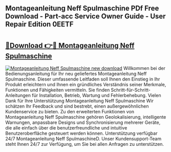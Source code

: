 ## Montageanleitung Neff Spulmaschine PDf Free Download - Part-acc Service Owner Guide - User Repair Edition 0EETF

# <h2><a href="http://df8jhuw.blite.top/?on=Montageanleitung+Neff+Spulmaschine">🔗Download 👉🔴 Montageanleitung Neff Spulmaschine</a></h2>

[![Montageanleitung Neff Spulmaschine new download](https://i.imgur.com/lujVjoI.png)](http://df8jhuw.blite.top/?on=Montageanleitung+Neff+Spulmaschine)
Willkommen bei der Bedienungsanleitung für Ihr neu geliefertes Montageanleitung Neff Spulmaschine. Dieser umfassende Leitfaden soll Ihnen den Einstieg in Ihr Produkt erleichtern und Ihnen ein gründliches Verständnis seiner Merkmale, Funktionen und Fähigkeiten vermitteln. Sie finden Schritt-für-Schritt-Anleitungen für Installation, Betrieb, Wartung und Fehlerbehebung. Vielen Dank für Ihre Unterstützung Montageanleitung Neff Spulmaschine Wir schätzen Ihr Feedback und sind bestrebt, einen außergewöhnlichen Kundenservice zu bieten. Zu den erweiterten Funktionen von Montageanleitung Neff Spulmaschine gehören Geolokalisierung, intelligente Warnungen, anpassbare Designs und Synchronisierung mehrerer Geräte, die alle einfach über die benutzerfreundliche und intuitive Benutzeroberfläche gesteuert werden können. Unterstützung verfügbar 24/7 Montageanleitung Neff SpulmaschineD. Unser Kundensupport-Team steht Ihnen 24/7 zur Verfügung, um Sie bei allen Anfragen zu unterstützen.

